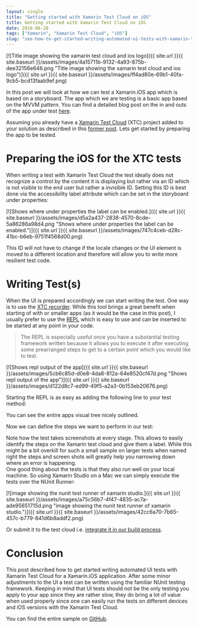 ```yaml
---
layout: single
title: "Getting started with Xamarin Test Cloud on iOS"
title: Getting started with Xamarin Test Cloud on iOS
date: 2016-06-28
tags: ["Xamarin", "Xamarin Test Cloud", "iOS"]
slug: "see-how-to-get-started-writing-automated-ui-tests-with-xamarin-test-cloud-for-a-xamarinios-application"
---
```


[![Title image showing the xamarin test cloud and ios logo]({{ site.url }}{{ site.baseurl }}/assets/images/4a15711b-9132-4a93-875b-dee32156e646.png "Title image showing the xamarin test cloud and ios logo")]({{ site.url }}{{ site.baseurl }}/assets/images/ff4ad80e-69b1-40fa-9cb5-bcd13faab9ef.png)
 
In this post we will look at how we can test a Xamarin.iOS app which is based on a storyboard. The app which we are testing is a basic app based on the MVVM pattern. You can find a detailed blog post on the in and outs of the app under test [here](https://mallibone.com/post/mvvm-light-bindings-under-xamarin.ios "Link to MVVM Light blog post describing the app").
 
Assuming you already have a [Xamarin Test Cloud](https://www.xamarin.com/test-cloud "The Xamarin Testcloud website") (XTC) project added to your solution as described in this [former post](https://mallibone.com/post/write-your-first-xamarin-test-cloud-tests-for-xamarinforms "Link to blog post on getting started with Xamarin Test Cloud"). Lets get started by preparing the app to be tested.
 
# Preparing the iOS for the XTC tests
 
When writing a test with Xamarin Test Cloud the test ideally does not recognize a control by the content it is displaying but rather via an ID which is not visible to the end user but rather a invisible ID. Setting this ID is best done via the accessibility label attribute which can be set in the storyboard under properties:
 
[![Shows where under properties the label can be enabled.]({{ site.url }}{{ site.baseurl }}/assets/images/d5a2a437-2838-4570-8cde-5a86286a98d4.png "Shows where under properties the label can be enabled.")]({{ site.url }}{{ site.baseurl }}/assets/images/747c4ceb-d28c-41bc-b6eb-9751f4568d00.png)
 
This ID will not have to change if the locale changes or the UI element is moved to a different location and therefore will allow you to write more resilient test code.
 
# Writing Test(s)
 
When the UI is prepared accordingly we can start writing the test. One way is to use the [XTC recorder](https://www.xamarin.com/test-cloud/recorder "Link to official Xamarin Test Cloud recorder website"). While this tool brings a great benefit when starting of with or smaller apps (as it would be the case in this post), I usually prefer to use the [REPL](https://en.wikipedia.org/wiki/Read%E2%80%93eval%E2%80%93print_loop "Wikipedia site over Read-eval-print loop (REPL)") which is easy to use and can be inserted to be started at any point in your code.
 

> The REPL is especially useful once you have a substantial testing framework written because it allows you to execute it after executing some prearranged steps to get to a certain point which you would like to test.

 
[![Shows repl output of the app]({{ site.url }}{{ site.baseurl }}/assets/images/5cb6c85d-d0e8-4da8-812a-64e8520cf47d.png "Shows repl output of the app")]({{ site.url }}{{ site.baseurl }}/assets/images/d122d8c7-ed99-49f5-a2a3-0b153eb20676.png)
 
Starting the REPL is as easy as adding the following line to your test method:
 
<script src="https://gist.github.com/mallibone/b21e9816b0051fc079235e317fc57af0.js"></script>
 
You can see the entire apps visual tree nicely outlined.
 
Now we can define the steps we want to perform in our test:
 
<script src="https://gist.github.com/mallibone/087161f91e644874b92e5bb94bfcd626.js"></script>
 
Note how the test takes screenshots at every stage. This allows to easily identify the steps on the Xamarin test cloud and give them a label. While this might be a bit overkill for such a small sample on larger tests when named right the steps and screen shots will greatly help you narrowing down where an error is happening.  
One good thing about the tests is that they also run well on your local machine. So using Xamarin Studio on a Mac we can simply execute the tests over the NUnit Runner:
 
[![image showing the nunit test runner of xamarin studio.]({{ site.url }}{{ site.baseurl }}/assets/images/a75c56b7-4f47-4835-ac7a-ade95651715d.png "image showing the nunit test runner of xamarin studio.")]({{ site.url }}{{ site.baseurl }}/assets/images/42cc6a70-7b65-457c-b779-841d6b8addf2.png)
 
Or submit it to the test cloud i.e. [integrate it in our build process](https://mallibone.com/post/see-how-to-run-xamarin-test-cloud-runs-from-the-command-line "Blog post describing how to execute tests from within a script").
 
# Conclusion
 
This post described how to get started writing automated UI tests with Xamarin Test Cloud for a Xamarin.iOS application. After some minor adjustments to the UI a test can be written using the familiar NUnit testing framework. Keeping in mind that UI tests should not be the only testing you apply to your app since they are rather slow, they do bring a lot of value when used properly since one can easily run the tests on different devices and iOS versions with the Xamarin Test Cloud.
 
You can find the entire sample on [GitHub](https://github.com/mallibone/Xtc101 "Link to entire source code hosted on GitHub- HTH").
